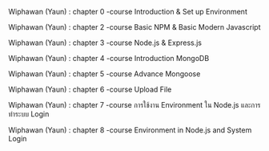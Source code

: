 Wiphawan (Yaun) : chapter 0 -course Introduction & Set up Environment

Wiphawan (Yaun) : chapter 2 -course Basic NPM & Basic Modern Javascript

Wiphawan (Yaun) : chapter 3 -course Node.js & Express.js

Wiphawan (Yaun) : chapter 4 -course Introduction MongoDB

Wiphawan (Yaun) : chapter 5 -course Advance Mongoose

Wiphawan (Yaun) : chapter 6 -course Upload File

Wiphawan (Yaun) : chapter 7 -course การใช้งาน Environment ใน Node.js และการทำระบบ Login

Wiphawan (Yaun) : chapter 8 -course Environment in Node.js and System  Login